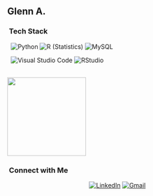 

<h2> Glenn A. </h2>

<h3> &nbsp;Tech Stack</h3>

&nbsp;
  ![Python](https://img.shields.io/badge/-Python-333333?style=flat&logo=python)
  ![R (Statistics)](https://img.shields.io/badge/-R-333333?style=flat&logo=R&logoColor=276DC3)
  ![MySQL](https://img.shields.io/badge/-MySQL-333333?style=flat&logo=mysql)
  
&nbsp;
  ![Visual Studio Code](https://img.shields.io/badge/-Visual%20Studio%20Code-333333?style=flat&logo=visual-studio-code&logoColor=007ACC)
  ![RStudio](https://img.shields.io/badge/-RStudio-333333?style=flat&logo=rstudio)

<br/>

<a href="https://github.com/GlennA64">
  <img height="180em" src="https://github-readme-stats.vercel.app/api?username=GlennA64&theme=transparent&show_icons=true" />
</a>

<br/>

<h3> &nbsp;Connect with Me </h3>

<p align="center">
<a href="https://www.linkedin.com/in/glennaranha/"><img alt="LinkedIn" src="https://img.shields.io/badge/LinkedIn-Glenn%20Aranha-blue?style=flat-square&logo=linkedin"></a>
<a href="mailto:glennaranha2002@gmail.com"><img alt="Gmail" src="https://img.shields.io/badge/Email-glennaranha2002@gmail.com-blue?style=flat-square&logo=gmail"></a>
</p>

